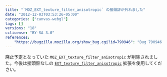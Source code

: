 ```yaml
---
title: "`MOZ_EXT_texture_filter_anisotropic` の接頭辞が外れました"
date: "2012-12-03T03:53:26-05:00"
categories: ["canvas-webgl"]
tags: []
versions: "18"
cclicense: "BY-SA 3.0"
references:
    "https://bugzilla.mozilla.org/show_bug.cgi?id=790946": "Bug 790946 – Remove support for the MOZ_ prefixed EXT_texture_filter_anisotropic ext name"
---
```

廃止予定となっていた `MOZ_EXT_texture_filter_anisotropic` が削除されました。今後は接頭辞なしの [`EXT_texture_filter_anisotropic`](https://developer.mozilla.org/ja/docs/WebGL/Using_Extensions#EXT_texture_filter_anisotropic) 拡張を使用してください。

